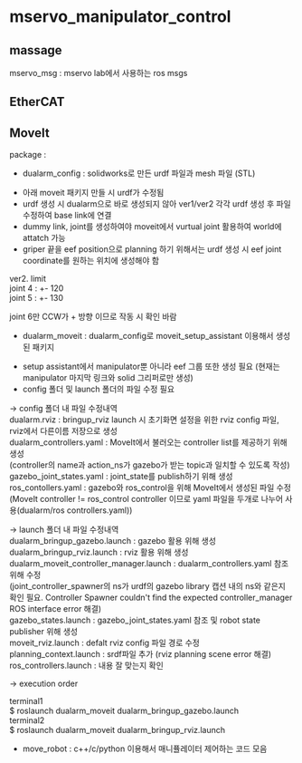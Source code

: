 # mservo_manipulator_control

## massage   
mservo_msg : mservo lab에서 사용하는 ros msgs   

## EtherCAT   


## MoveIt   

package :   
   
- dualarm_config : solidworks로 만든 urdf 파일과 mesh 파일 (STL)   

 * 아래 moveit 패키지 만들 시 urdf가 수정됨
 * urdf 생성 시 dualarm으로 바로 생성되지 않아 ver1/ver2 각각 urdf 생성 후 파일 수정하여 base link에 연결   
 * dummy link, joint를 생성하여야 moveit에서 vurtual joint 활용하여 world에 attatch 가능   
 * griper 끝을 eef position으로 planning 하기 위해서는 urdf 생성 시 eef joint coordinate를 원하는 위치에 생성해야 함   

     
ver2. limit   
joint 4 : +- 120   
joint 5 : +- 130   

joint 6만 CCW가 + 방향 이므로 작동 시 확인 바람   

- dualarm_moveit : dualarm_config로 moveit_setup_assistant 이용해서 생성된 패키지   

 * setup assistant에서 manipulator뿐 아니라 eef 그룹 또한 생성 필요 (현재는 manipulator 마지막 링크와 solid 그리퍼로만 생성)   
 * config 폴더 및 launch 폴더의 파일 수정 필요   
   
-> config 폴더 내 파일 수정내역   
dualarm.rviz : bringup_rviz launch 시 초기화면 설정을 위한 rviz config 파일, rviz에서 다른이름 저장으로 생성   
dualarm_controllers.yaml : MoveIt에서 불러오는 controller list를 제공하기 위해 생성   
(controller의 name과 action_ns가 gazebo가 받는 topic과 일치할 수 있도록 작성)
gazebo_joint_states.yaml : joint_state를 publish하기 위해 생성   
ros_contollers.yaml : gazebo와 ros_control을 위해 MoveIt에서 생성된 파일 수정   
(MoveIt controller != ros_control controller 이므로 yaml 파일을 두개로 나누어 사용(dualarm/ros controllers.yaml))   


-> launch 폴더 내 파일 수정내역   
dualarm_bringup_gazebo.launch : gazebo 활용 위해 생성   
dualarm_bringup_rviz.launch : rviz 활용 위해 생성   
dualarm_moveit_controller_manager.launch : dualarm_controllers.yaml 참조 위해 수정  
(joint_controller_spawner의 ns가 urdf의 gazebo library 캡션 내의 ns와 같은지 확인 필요. Controller Spawner couldn't find the expected controller_manager ROS interface error 해결)   
gazebo_states.launch : gazebo_joint_states.yaml 참조 및 robot state publisher 위해 생성   
moveit_rviz.launch : defalt rviz config 파일 경로 수정   
planning_context.launch : srdf파일 추가 (rviz planning scene error 해결)   
ros_controllers.launch : 내용 잘 맞는지 확인


-> execution order

terminal1   
$ roslaunch dualarm_moveit dualarm_bringup_gazebo.launch   
terminal2   
$ roslaunch dualarm_moveit dualarm_bringup_rviz.launch   
   
- move_robot : c++/c/python 이용해서 매니퓰레이터 제어하는 코드 모음   


